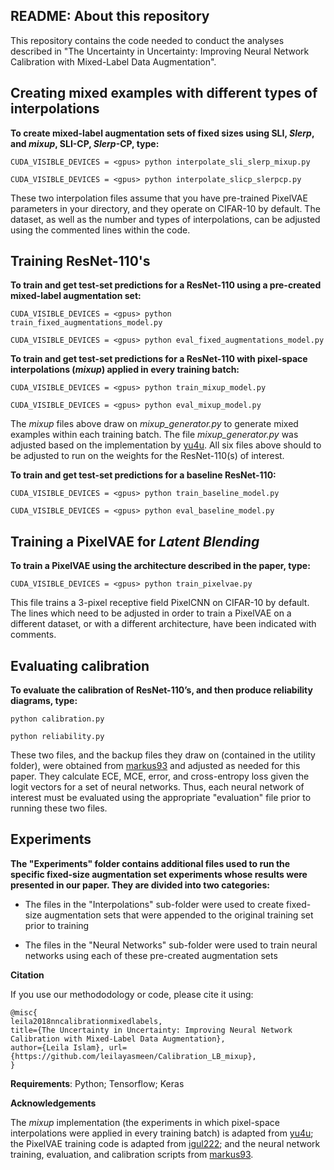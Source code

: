 ## README: About this repository
This repository contains the code needed to conduct the analyses described in "The Uncertainty in Uncertainty: Improving Neural Network Calibration with Mixed-Label Data Augmentation".

## Creating mixed examples with different types of interpolations
**To create mixed-label augmentation sets of fixed sizes using SLI, *Slerp*, and *mixup*, SLI-CP, *Slerp*-CP, type:**

```
CUDA_VISIBLE_DEVICES = <gpus> python interpolate_sli_slerp_mixup.py

CUDA_VISIBLE_DEVICES = <gpus> python interpolate_slicp_slerpcp.py
```
These two interpolation files assume that you have pre-trained PixelVAE parameters in your directory, and they operate on CIFAR-10 by default. The dataset, as well as the number and types of interpolations, can be adjusted using the commented lines within the code.

## Training ResNet-110's 

**To train and get test-set predictions for a ResNet-110 using a pre-created mixed-label augmentation set:**

```
CUDA_VISIBLE_DEVICES = <gpus> python train_fixed_augmentations_model.py

CUDA_VISIBLE_DEVICES = <gpus> python eval_fixed_augmentations_model.py
```

**To train and get test-set predictions for a ResNet-110 with pixel-space interpolations (*mixup*) applied in every training batch:**

```
CUDA_VISIBLE_DEVICES = <gpus> python train_mixup_model.py

CUDA_VISIBLE_DEVICES = <gpus> python eval_mixup_model.py
```
The *mixup* files above draw on *mixup_generator.py* to generate mixed examples within each training batch. The file *mixup_generator.py* was adjusted based on the implementation by [yu4u](https://github.com/yu4u/mixup-generator). All six files above should to be adjusted to run on the weights for the ResNet-110(s) of interest.

**To train and get test-set predictions for a baseline ResNet-110:**

```
CUDA_VISIBLE_DEVICES = <gpus> python train_baseline_model.py

CUDA_VISIBLE_DEVICES = <gpus> python eval_baseline_model.py
```

## Training a PixelVAE for *Latent Blending*
**To train a PixelVAE using the architecture described in the paper, type:**

```
CUDA_VISIBLE_DEVICES = <gpus> python train_pixelvae.py
```

This file trains a 3-pixel receptive field PixelCNN on CIFAR-10 by default. The lines which need to be adjusted in order to train a PixelVAE on a different dataset, or with a different architecture, have been indicated with comments.

## Evaluating calibration

**To evaluate the calibration of ResNet-110’s, and then produce reliability diagrams, type:**

```
python calibration.py

python reliability.py
```
These two files, and the backup files they draw on (contained in the utility folder), were obtained from [markus93](https://github.com/markus93/NN_calibration) and adjusted as needed for this paper. They calculate ECE, MCE, error, and cross-entropy loss given the logit vectors for a set of neural networks. Thus, each neural network of interest must be evaluated using the appropriate "evaluation" file prior to running these two files.

## Experiments

**The "Experiments" folder contains additional files used to run the specific fixed-size augmentation set experiments whose results were presented in our paper. They are divided into two categories:**

- The files in the "Interpolations" sub-folder were used to create fixed-size augmentation sets that were appended to the original training set prior to training

- The files in the "Neural Networks" sub-folder were used to train neural networks using each of these pre-created augmentation sets

**Citation**

If you use our methododology or code, please cite it using:

```
@misc{
leila2018nncalibrationmixedlabels,
title={The Uncertainty in Uncertainty: Improving Neural Network Calibration with Mixed-Label Data Augmentation},
author={Leila Islam}, url={https://github.com/leilayasmeen/Calibration_LB_mixup},
}
```

**Requirements**: Python; Tensorflow; Keras

**Acknowledgements**

The *mixup* implementation (the experiments in which pixel-space interpolations were applied in every training batch) is adapted from [yu4u](https://github.com/yu4u/mixup-generator); the PixelVAE training code is adapted from [igul222](https://github.com/igul222/PixelVAE); and the neural network training, evaluation, and calibration scripts from [markus93](https://github.com/markus93/NN_calibration).


